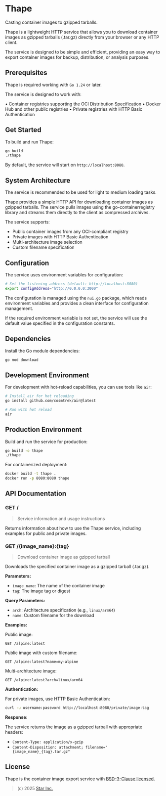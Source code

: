 # Thape

Casting container images to gzipped tarballs.

Thape is a lightweight HTTP service that allows you to download container images as gzipped tarballs (.tar.gz) directly from your browser or any HTTP client.

The service is designed to be simple and efficient, providing an easy way to export container images for backup, distribution, or analysis purposes.

## Prerequisites

Thape is required working with `Go 1.24` or later.

The service is designed to work with:

• Container registries supporting the OCI Distribution Specification
• Docker Hub and other public registries
• Private registries with HTTP Basic Authentication

## Get Started

To build and run Thape:

```bash
go build
./thape
```

By default, the service will start on `http://localhost:8080`.

## System Architecture

The service is recommended to be used for light to medium loading tasks.

Thape provides a simple HTTP API for downloading container images as gzipped tarballs. The service pulls images using the go-containerregistry library and streams them directly to the client as compressed archives.

The service supports:
- Public container images from any OCI-compliant registry
- Private images with HTTP Basic Authentication
- Multi-architecture image selection
- Custom filename specification

## Configuration

The service uses environment variables for configuration:

```bash
# Set the listening address (default: http://localhost:8080)
export configAddress="http://0.0.0.0:3000"
```

The configuration is managed using the `nui.go` package, which reads environment variables and provides a clean interface for configuration management.

If the required environment variable is not set, the service will use the default value specified in the configuration constants.

## Dependencies

Install the Go module dependencies:

```bash
go mod download
```

## Development Environment

For development with hot-reload capabilities, you can use tools like `air`:

```bash
# Install air for hot reloading
go install github.com/cosmtrek/air@latest

# Run with hot reload
air
```

## Production Environment

Build and run the service for production:

```bash
go build -o thape
./thape
```

For containerized deployment:

```bash
docker build -t thape .
docker run -p 8080:8080 thape
```

## API Documentation

### GET /

> Service information and usage instructions

Returns information about how to use the Thape service, including examples for public and private images.

### GET /{image_name}:{tag}

> Download container image as gzipped tarball

Downloads the specified container image as a gzipped tarball (.tar.gz).

**Parameters:**
- `image_name`: The name of the container image
- `tag`: The image tag or digest

**Query Parameters:**
- `arch`: Architecture specification (e.g., `linux/arm64`)
- `name`: Custom filename for the download

**Examples:**

Public image:
```
GET /alpine:latest
```

Public image with custom filename:
```
GET /alpine:latest?name=my-alpine
```

Multi-architecture image:
```
GET /alpine:latest?arch=linux/arm64
```

**Authentication:**

For private images, use HTTP Basic Authentication:

```bash
curl -u username:password http://localhost:8080/private/image:tag
```

**Response:**

The service returns the image as a gzipped tarball with appropriate headers:
- `Content-Type: application/x-gzip`
- `Content-Disposition: attachment; filename="{image_name}_{tag}.tar.gz"`

## License

Thape is the container image export service with [BSD-3-Clause licensed](LICENSE).

> (c) 2025 [Star Inc.](https://starinc.xyz/)
